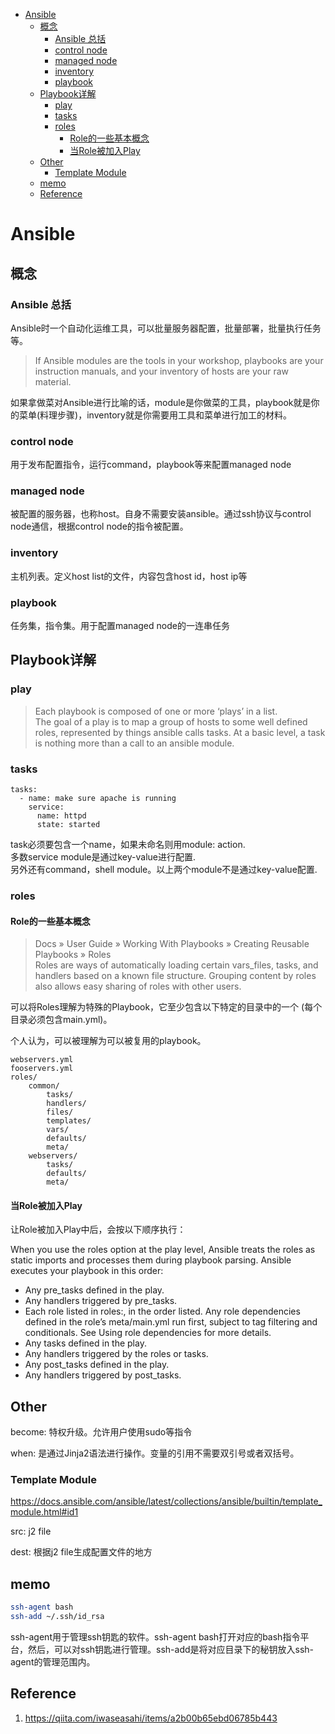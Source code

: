 - [Ansible](#ansible)
  - [概念](#概念)
    - [Ansible 总括](#ansible-总括)
    - [control node](#control-node)
    - [managed node](#managed-node)
    - [inventory](#inventory)
    - [playbook](#playbook)
  - [Playbook详解](#playbook详解)
    - [play](#play)
    - [tasks](#tasks)
    - [roles](#roles)
      - [Role的一些基本概念](#role的一些基本概念)
      - [当Role被加入Play](#当role被加入play)
  - [Other](#other)
    - [Template Module](#template-module)
  - [memo](#memo)
  - [Reference](#reference)
# Ansible
## 概念
### Ansible 总括
Ansible时一个自动化运维工具，可以批量服务器配置，批量部署，批量执行任务等。
> If Ansible modules are the tools in your workshop, playbooks are your instruction manuals, and your inventory of hosts are your raw material.

如果拿做菜对Ansible进行比喻的话，module是你做菜的工具，playbook就是你的菜单(料理步骤)，inventory就是你需要用工具和菜单进行加工的材料。

### control node
用于发布配置指令，运行command，playbook等来配置managed node

### managed node
被配置的服务器，也称host。自身不需要安装ansible。通过ssh协议与control node通信，根据control node的指令被配置。

### inventory
主机列表。定义host list的文件，内容包含host id，host ip等

### playbook
任务集，指令集。用于配置managed node的一连串任务

## Playbook详解
### play
> Each playbook is composed of one or more ‘plays’ in a list.  
The goal of a play is to map a group of hosts to some well defined roles, represented by things ansible calls tasks. At a basic level, a task is nothing more than a call to an ansible module.

### tasks
```
tasks:
  - name: make sure apache is running
    service:
      name: httpd
      state: started
```
task必须要包含一个name，如果未命名则用module: action.  
多数service module是通过key-value进行配置.  
另外还有command，shell module。以上两个module不是通过key-value配置.

### roles
#### Role的一些基本概念
> Docs » User Guide » Working With Playbooks » Creating Reusable Playbooks » Roles  
Roles are ways of automatically loading certain vars_files, tasks, and handlers based on a known file structure. Grouping content by roles also allows easy sharing of roles with other users.

可以将Roles理解为特殊的Playbook，它至少包含以下特定的目录中的一个 (每个目录必须包含main.yml)。

个人认为，可以被理解为可以被复用的playbook。
```
webservers.yml
fooservers.yml
roles/
    common/
        tasks/
        handlers/
        files/
        templates/
        vars/
        defaults/
        meta/
    webservers/
        tasks/
        defaults/
        meta/
```

#### 当Role被加入Play
让Role被加入Play中后，会按以下顺序执行：

When you use the roles option at the play level, Ansible treats the roles as static imports and processes them during playbook parsing. Ansible executes your playbook in this order:

* Any pre_tasks defined in the play.
* Any handlers triggered by pre_tasks.
* Each role listed in roles:, in the order listed. Any role dependencies defined in the role’s meta/main.yml run first, subject to tag filtering and conditionals. See Using role dependencies for more details.
* Any tasks defined in the play.
* Any handlers triggered by the roles or tasks.
* Any post_tasks defined in the play.
* Any handlers triggered by post_tasks.

## Other
become: 特权升级。允许用户使用sudo等指令

when: 是通过Jinja2语法进行操作。变量的引用不需要双引号或者双括号。

### Template Module
https://docs.ansible.com/ansible/latest/collections/ansible/builtin/template_module.html#id1

src: j2 file

dest: 根据j2 file生成配置文件的地方

## memo
```bash
ssh-agent bash
ssh-add ~/.ssh/id_rsa
```

ssh-agent用于管理ssh钥匙的软件。ssh-agent bash打开对应的bash指令平台，然后，可以对ssh钥匙进行管理。ssh-add是将对应目录下的秘钥放入ssh-agent的管理范围内。

## Reference

1. <https://qiita.com/iwaseasahi/items/a2b00b65ebd06785b443>